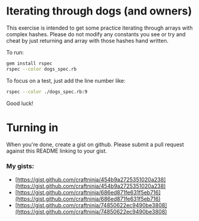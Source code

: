Iterating through dogs (and owners)
===

This exercise is intended to get some practice iterating through
arrays with complex hashes. Please do not modify any constants you see
or try and cheat by just returning and array with those hashes hand
written.

To run:

```bash
gem install rspec
rspec --color dogs_spec.rb
```

To focus on a test, just add the line number like:

```bash
rspec --color ./dogs_spec.rb:9
```

Good luck!

Turning in
===

When you're done, create a gist on github. Please submit a pull request against this README linking to your gist.

### My gists:

* [https://gist.github.com/craftninja/454b9a2725351020a238](https://gist.github.com/craftninja/454b9a2725351020a238)
* [https://gist.github.com/craftninja/686ed871fe631f5eb716](https://gist.github.com/craftninja/686ed871fe631f5eb716)
* [https://gist.github.com/craftninja/74850622ec9490be3808](https://gist.github.com/craftninja/74850622ec9490be3808)
